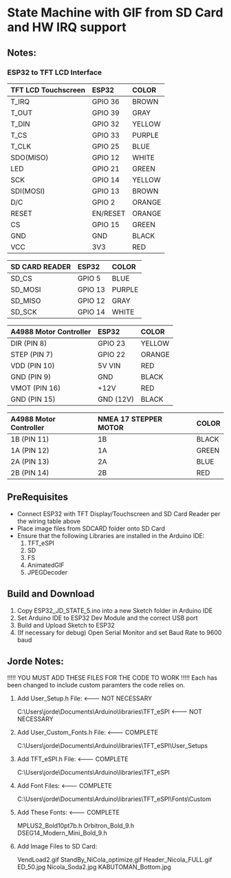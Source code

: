 # State Machine with GIF from SD Card and HW IRQ support

## Notes:

### ESP32 to TFT LCD Interface

| TFT LCD Touchscreen | ESP32 | COLOR |
| :--- | :--- | :--- |
| T_IRQ | GPIO 36 | BROWN |
| T_OUT | GPIO 39 | GRAY |
| T_DIN | GPIO 32 | YELLOW |
| T_CS | GPIO 33 | PURPLE |
| T_CLK | GPIO 25 | BLUE |
| SDO(MISO) | GPIO 12 | WHITE |
| LED | GPIO 21 | GREEN |
| SCK | GPIO 14 | YELLOW |
| SDI(MOSI) | GPIO 13 | BROWN |
| D/C | GPIO 2 | ORANGE |
| RESET | EN/RESET | ORANGE |
| CS  | GPIO 15 | GREEN |
| GND | GND | BLACK |
| VCC | 3V3 | RED |

| SD CARD READER | ESP32 | COLOR |
| :--- | :--- | :--- |
| SD_CS | GPIO 5 | BLUE |
| SD_MOSI | GPIO 13 | PURPLE |
| SD_MISO | GPIO 12 | GRAY |
| SD_SCK | GPIO 14 | WHITE |

| A4988 Motor Controller | ESP32 | COLOR |
| :--- | :--- | :--- |
| DIR (PIN 8) | GPIO 23 | YELLOW |
| STEP (PIN 7) | GPIO 22 | ORANGE |
| VDD (PIN 10) | 5V VIN | RED |
| GND (PIN 9) | GND | BLACK |
| VMOT (PIN 16) | +12V | RED |
| GND (PIN 15) | GND (12V) | BLACK |

| A4988 Motor Controller | NMEA 17 STEPPER MOTOR | COLOR |
| :--- | :--- | :--- |
| 1B (PIN 11) | 1B | BLACK |
| 1A (PIN 12) | 1A | GREEN |
| 2A (PIN 13) | 2A | BLUE |
| 2B (PIN 14) | 2B | RED |

## PreRequisites
- Connect ESP32 with TFT Display/Touchscreen and SD Card Reader per the wiring table above
- Place image files from SDCARD folder onto SD Card
- Ensure that the following Libraries are installed in the Arduino IDE:
    1. TFT_eSPI
    2. SD
    3. FS
    4. AnimatedGIF
    5. JPEGDecoder

## Build and Download
1. Copy ESP32_JD_STATE_5.ino into a new Sketch folder in Arduino IDE
2. Set Arduino IDE to ESP32 Dev Module and the correct USB port
3. Build and Upload Sketch to ESP32
4. (If necessary for debug) Open Serial Monitor and set Baud Rate to 9600 baud

## Jorde Notes:
!!!!! YOU MUST ADD THESE FILES FOR THE CODE TO WORK !!!!!
Each has been changed to include custom paramters the code relies on.


1. Add User_Setup.h File:   <--- NOT NECESSARY

	C:\Users\jorde\Documents\Arduino\libraries\TFT_eSPI <--- NOT NECESSARY

2. Add User_Custom_Fonts.h File:   <--- COMPLETE

	C:\Users\jorde\Documents\Arduino\libraries\TFT_eSPI\User_Setups

3. Add TFT_eSPI.h File:   <--- COMPLETE

	C:\Users\jorde\Documents\Arduino\libraries\TFT_eSPI

4. Add Font Files:   <--- COMPLETE

	C:\Users\jorde\Documents\Arduino\libraries\TFT_eSPI\Fonts\Custom

5. Add These Fonts: <--- COMPLETE

	MPLUS2_Bold10pt7b.h
	Orbitron_Bold_9.h
    DSEG14_Modern_Mini_Bold_9.h

6. Add Image Files to SD Card:

	VendLoad2.gif
	StandBy_NiCola_optimize.gif
	Header_Nicola_FULL.gif
	ED_50.jpg
	Nicola_Soda2.jpg
	KABUTOMAN_Bottom.jpg